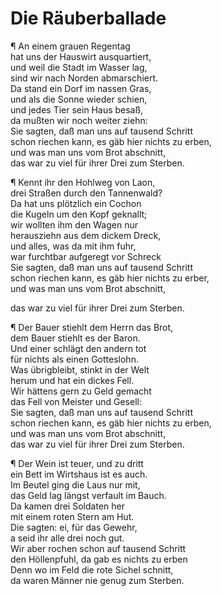 # Die Räuberballade

¶ An einem grauen Regentag  
hat uns der Hauswirt ausquartiert,  
und weil die Stadt im Wasser lag,  
sind wir nach Norden abmarschiert.  
Da stand ein Dorf im nassen Gras,  
und als die Sonne wieder schien,  
und jedes Tier sein Haus besaß,  
da mußten wir noch weiter ziehn:  
Sie sagten, daß man uns auf tausend Schritt  
schon riechen kann, es gäb hier nichts zu erben,  
und was man uns vom Brot abschnitt,  
das war zu viel für ihrer Drei zum Sterben.

¶ Kennt ihr den Hohlweg von Laon,  
drei Straßen durch den Tannenwald?  
Da hat uns plötzlich ein Cochon  
die Kugeln um den Kopf geknallt;  
wir wollten ihm den Wagen nur  
herausziehn aus dem dickem Dreck,  
und alles, was da mit ihm fuhr,  
war furchtbar aufgeregt vor Schreck  
Sie sagten, daß man uns auf tausend Schritt  
schon riechen kann, es gäb hier nichts zu erber,  
und was man uns vom Brot abschnitt,

das war zu viel für ihrer Drei zum Sterben.

¶ Der Bauer stiehlt dem Herrn das Brot,  
dem Bauer stiehlt es der Baron.  
Und einer schlägt den andern tot  
für nichts als einen Gotteslohn.  
Was übrigbleibt, stinkt in der Welt  
herum und hat ein dickes Fell.  
Wir hättens gern zu Geld gemacht  
das Fell von Meister und Gesell:  
Sie sagten, daß man uns auf tausend Schritt  
schon riechen kann, es gäb hier nichts zu erben,  
und was man uns vom Brot abschnitt,  
das war zu viel für ihrer Drei zum Sterben.

¶ Der Wein ist teuer, und zu dritt  
ein Bett im Wirtshaus ist es auch.  
Im Beutel ging die Laus nur mit,  
das Geld lag längst verfault im Bauch.  
Da kamen drei Soldaten her  
mit einem roten Stern am Hut.  
Die sagten: ei, für das Gewehr,  
a seid ihr alle drei noch gut.  
Wir aber rochen schon auf tausend Schritt  
den Höllenpfuhl, da gab es nichts zu erben  
Denn wo im Feld die rote Sichel schnitt,  
da waren Männer nie genug zum Sterben.

